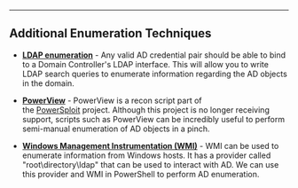 --- ---

<h2>Additional Enumeration Techniques</h2>

-   **[LDAP enumeration](https://book.hacktricks.xyz/pentesting/pentesting-ldap)** - Any valid AD credential pair should be able to bind to a Domain Controller's LDAP interface. This will allow you to write LDAP search queries to enumerate information regarding the AD objects in the domain.

-   **[PowerView](https://github.com/PowerShellMafia/PowerSploit/blob/master/Recon/PowerView.ps1)** - PowerView is a recon script part of the [PowerSploit](https://github.com/PowerShellMafia/PowerSploit) project. Although this project is no longer receiving support, scripts such as PowerView can be incredibly useful to perform semi-manual enumeration of AD objects in a pinch.

-   **[Windows Management Instrumentation (WMI)](https://0xinfection.github.io/posts/wmi-ad-enum/)** - WMI can be used to enumerate information from Windows hosts. It has a provider called "root\directory\ldap" that can be used to interact with AD. We can use this provider and WMI in PowerShell to perform AD enumeration.